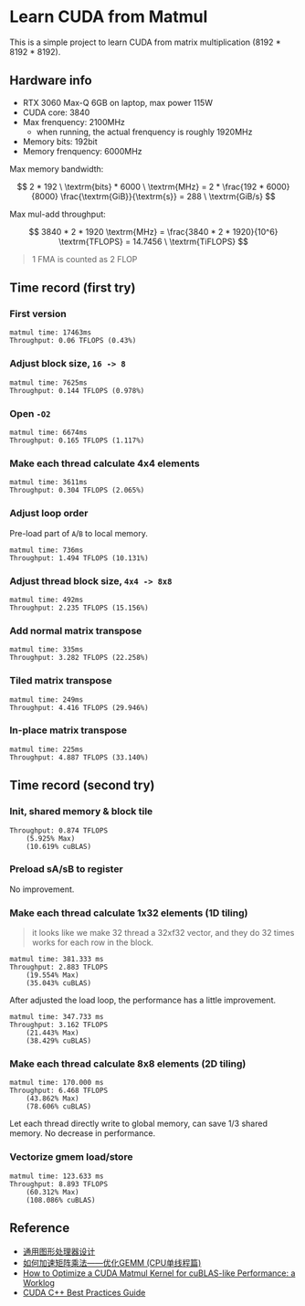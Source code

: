 # Learn CUDA from Matmul

This is a simple project to learn CUDA from matrix multiplication (8192 * 8192 * 8192).

## Hardware info

- RTX 3060 Max-Q 6GB on laptop, max power 115W
- CUDA core: 3840
- Max frenquency: 2100MHz
    - when running, the actual frenquency is roughly 1920MHz
- Memory bits: 192bit
- Memory frenquency: 6000MHz

Max memory bandwidth:

$$
    2 * 192 \ \textrm{bits} * 6000 \ \textrm{MHz} 
    = 2 * \frac{192 * 6000}{8000} \frac{\textrm{GiB}}{\textrm{s}} 
    = 288 \ \textrm{GiB/s}
$$

Max mul-add throughput:

$$
    3840 * 2 * 1920 \textrm{MHz} 
    = \frac{3840 * 2 * 1920}{10^6} \textrm{TFLOPS} 
    = 14.7456 \ \textrm{TiFLOPS}
$$

> 1 FMA is counted as 2 FLOP

## Time record (first try)

### First version

```
matmul time: 17463ms
Throughput: 0.06 TFLOPS (0.43%)
```

### Adjust block size, `16 -> 8`

```
matmul time: 7625ms
Throughput: 0.144 TFLOPS (0.978%)
```

### Open `-O2`

```
matmul time: 6674ms
Throughput: 0.165 TFLOPS (1.117%)
```

### Make each thread calculate 4x4 elements

```
matmul time: 3611ms
Throughput: 0.304 TFLOPS (2.065%)
```

### Adjust loop order

Pre-load part of `A`/`B` to local memory. 

```
matmul time: 736ms
Throughput: 1.494 TFLOPS (10.131%)
```

### Adjust thread block size, `4x4 -> 8x8`

```
matmul time: 492ms
Throughput: 2.235 TFLOPS (15.156%)
```

### Add normal matrix transpose

```
matmul time: 335ms
Throughput: 3.282 TFLOPS (22.258%)
```

### Tiled matrix transpose

```
matmul time: 249ms
Throughput: 4.416 TFLOPS (29.946%)
```

### In-place matrix transpose

```
matmul time: 225ms
Throughput: 4.887 TFLOPS (33.140%)
```

## Time record (second try)

### Init, shared memory & block tile

```
Throughput: 0.874 TFLOPS 
    (5.925% Max)
    (10.619% cuBLAS)
```

### Preload sA/sB to register

No improvement.

### Make each thread calculate 1x32 elements (1D tiling)

> it looks like we make 32 thread a 32xf32 vector,
> and they do 32 times works for each row in the block.

```
matmul time: 381.333 ms
Throughput: 2.883 TFLOPS 
    (19.554% Max)
    (35.043% cuBLAS)
```

After adjusted the load loop, the performance has a little improvement.

```
matmul time: 347.733 ms
Throughput: 3.162 TFLOPS 
    (21.443% Max)
    (38.429% cuBLAS)
```

### Make each thread calculate 8x8 elements (2D tiling)

```
matmul time: 170.000 ms
Throughput: 6.468 TFLOPS 
    (43.862% Max)
    (78.606% cuBLAS)
```

Let each thread directly write to global memory, can save 1/3 shared memory. No decrease in performance.

### Vectorize gmem load/store

```
matmul time: 123.633 ms
Throughput: 8.893 TFLOPS 
    (60.312% Max)
    (108.086% cuBLAS)
```

## Reference

- [通用图形处理器设计](https://book.douban.com/subject/35998320/)
- [如何加速矩阵乘法——优化GEMM (CPU单线程篇)](https://renzibei.com/2021/06/30/optimize-gemm/)
- [How to Optimize a CUDA Matmul Kernel for cuBLAS-like Performance: a Worklog](https://siboehm.com/articles/22/CUDA-MMM)
- [CUDA C++ Best Practices Guide](https://docs.nvidia.com/cuda/cuda-c-best-practices-guide/index.html)
